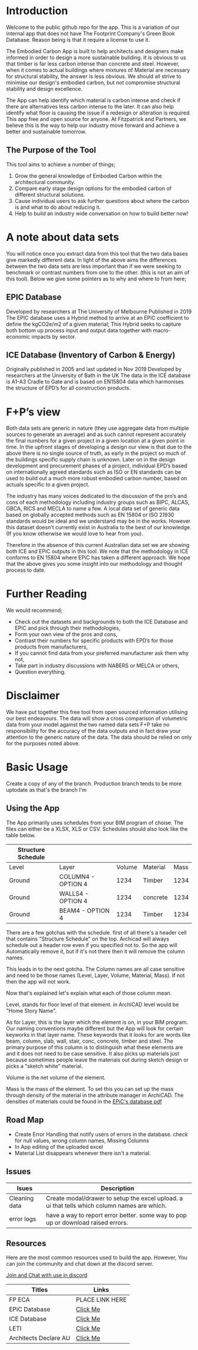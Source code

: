 # Introduction
Welcome to the public github repo for the app. This is a variation of our internal app that does not have The Footprint Company's Green Book Database. Reason being is that it require a license to use it. 

The Embodied Carbon App is built to help architects and designers make informed in order to design a more sustainable building. It is obvious to us that timber is far less carbon intense than concrete and steel. However, when it comes to actual buildings where mixtures of Material are necessary for structural stability, the answer is less obvious. We should all strive to minimise our design's embodied carbon, but not compromise structural stability and design excellence. 

The App can help identify which material is carbon intense and check if there are alternatives less carbon intense to the later. It can also help identify what floor is causing the issue if a redesign or alteration is required. This app free and open source for anyone. At Fitzpatrick and Partners, we believe this is the way to help our industry move forward and achieve a better and sustainable tomorrow.

## The Purpose of the Tool
This tool aims to achieve a number of things;
1.	Grow the general knowledge of Embodied Carbon within the architectural community.
2.	Compare early stage design options for the embodied carbon of different structural solutions.
3.	Cause individual users to ask further questions about where the carbon is and what to do about reducing it.
4.	Help to build an industry wide conversation on how to build better now!

# A note about data sets
You will notice once you extract data from this tool that the two data bases give markedly different data. 
In light of the above aims the differences between the two data sets are less important than if we were seeking to benchmark or contrast numbers from one to the other. (this is not an aim of this tool).
Below we give some pointers as to why and where to from here;

## EPIC Database
Developed by researchers at The University of Melbourne
Published in 2019 
The EPIC database uses a Hybrid method to arrive at an EPiC coefficient to define the kgCO2e/m2 of a given material;
This Hybrid seeks to capture both bottom up process input and output data together with macro-economic impacts by sector.

## ICE Database (Inventory of Carbon & Energy)
Originally published in 2005 and last updated in Nov 2019
Developed by researchers at the University of Bath in the UK
The data in the ICE database is A1-A3 Cradle to Gate and is based on EN15804 data which harmonises the structure of EPD’s for all construction products.

# F+P’s view
Both data sets are generic in nature (they use aggregate data from multiple sources to generate an average) and as such cannot represent accurately the final numbers for a given project in a given location at a given point in time.
In the upfront stages of developing a design our view is that due to the above there is no single source of truth, as early in the project so much of the buildings specific supply chain is unknown.
Later on in the design development and procurement phases of a project, individual EPD’s based on internationally agreed standards such as ISO or EN standards can be used to build out a much more robust embodied carbon number, based on actuals specific to a given project.

The industry has many voices dedicated to the discussion of the pro’s and cons of each methodology including industry groups such as BIPC, ALCAS, GBCA, RICS and MECLA to name a few.
A local data set of generic data based on globally accepted methods such as EN 15804 or ISO 21930 standards would be ideal and we understand may be in the works.
However this dataset doesn’t currently exist in Australia to the best of our knowledge. (If you know otherwise we would love to hear from you).

Therefore in the absence of this current Australian data set we are showing both ICE and EPiC outputs in this tool. 
We note that the methodology in ICE conforms to EN 15804 where EPiC has taken a different approach. 
We hope that the above gives you some insight into our methodology and thought process to date.


# Further Reading
We would recommend;
- Check out the datasets and backgrounds to both the ICE Database and EPiC and pick through their methodologies, 
- Form your own view of the pros and cons,
- Contrast their numbers for specific products with EPD’s for those products from manufacturers,
- If you cannot find data from your preferred manufacturer ask them why not,
- Take part in industry discussions with NABERS or MELCA or others,
- Question everything.

# Disclaimer
We have put together this free tool from open sourced information utilising our best endeavours.
The data will show a cross comparison of volumetric data from your model against the two named data sets 
F+P take no responsibility for the accuracy of the data outputs and in fact draw your attention to the generic nature of the data.
The data should be relied on only for the purposes noted above.


# Basic Usage
Create a copy of any of the branch. Production branch tends to be more uptodate as that's the branch I'm 


## Using the App
The App primarily uses schedules from your BIM program of choise. The files can either be a XLSX, XLS or CSV. Schedules should also look like the table below.

|Structure Schedule|   ||||
|   --- |          --- |    --- |      --- |  --- |
| Level | Layer        | Volume | Material | Mass |
| Ground| COLUMN4 - OPTION 4 |   1234 |  Timber  | 1234 |
| Ground| WALLS4 - OPTION 4   |   1234 |   concrete  | 1234 |
| Ground| BEAM4 - OPTION 4   |   1234 |  Timber  | 1234 |

There are a few gotchas with the schedule. first of all there's a header cell that contains "Structure Schedule" on the top. Archicad will always schedule out a header row even if you specified not to. So the app will Automatically remove it, but if it's not there then it will remove the column names.

This leads in to the next gotcha. The Column names are all case sensitive and need to be those names (Level, Layer, Volume, Material, Mass). If not then the app will not work.

Now that's explained let's explain what each of those column mean. 

Level, stands for floor level of that element. in ArchiCAD level would be "Home Story Name". 

As for Layer, this is the layer which the element is on, in your BIM program. Our naming conventions maybe different but the App will look for certain keyworks in that layer name. These keywords that it looks for are words like beam, column, slab, wall, stair, conc, concrete, timber and steel. The primary purpose of this column is to distinguish what these elements are and it does not need to be case sensitive. It also picks up materials just because sometimes people leave the materials out during sketch design or picks a "sketch white" material. 

Volume is the net volume of the element.

Mass is the mass of the element. To set this you can set up the mass through density of the material in the attribute manager in ArchiCAD. The densities of materials could be found in the [EPiC's database pdf](https://melbourne.figshare.com/ndownloader/files/30569184)

## Road Map
- Create Error Handling that notify users of errors in the database. check for null values, wrong column names, Missing Columns
- In App editing of the uploaded excel
- Material List disappears whenever there isn't a material.


## Issues
|Isues|Description|
|---|---|
|Cleaning data| Create modal/drawer to setup the excel upload. a ui that tells which column names are which. |
| error logs | have a way to report error better. some way to pop up or download raised errors. |
## Resources
Here are the most common resources used to build the app. However, You can join the community and chat down at the discord server.

[Join and Chat with use in discord](https://discord.gg/vEcqYpmK)


| Titles          | Links |
| -----------     | ----------- |
| FP ECA          | PLACE LINK HERE       |
| EPiC Database   | [Click Me](https://msd.unimelb.edu.au/research/projects/current/environmental-performance-in-construction/epic-database)        |
|ICE Database|[Click Me](https://circularecology.com/embodied-carbon-footprint-database.html) |
|LETI| [Click Me](https://www.leti.london/)|
|Architects Declare AU| [Click Me](https://au.architectsdeclare.com/)|
